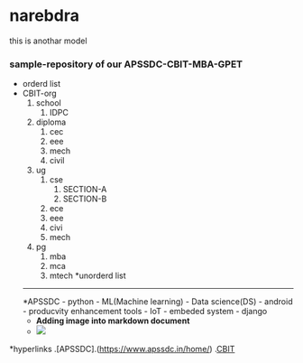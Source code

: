 # narebdra
this is anothar model
### sample-repository of our APSSDC-CBIT-MBA-GPET

* orderd list
* CBIT-org
    1. school
        1. IDPC
    2. diploma
        1. cec
        2. eee
        3. mech
        4. civil
    3. ug
        1. cse
            1. SECTION-A
            2. SECTION-B
        2. ece
        3. eee
        4. civi
        5. mech
    4. pg
        1. mba
        2. mca
        3. mtech
   *unorderd list
   ---------------------------------
   *APSSDC
      - python
          - ML(Machine learning)
          - Data science(DS)
      - android
      - producvity enhancement tools
      - IoT
      - embeded system
      - django
   * **Adding image into markdown document**
   * <img src="https://content3.jdmagicbox.com/comp/proddatur/t9/9999p8564.8564.101126142313.k8t9/catalogue/chaitanya-bharathi-institute-of-technology-proddatur-ho-proddatur-colleges-c95tufw.jpg">
*hyperlinks
 .[APSSDC].(https://www.apssdc.in/home/)
 .[CBIT](http://cbit.edu.in/)
